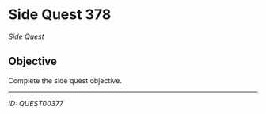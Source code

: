 # Side Quest 378

*Side Quest*

## Objective
Complete the side quest objective.

---
*ID: QUEST00377*